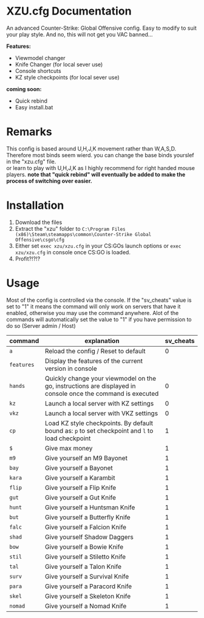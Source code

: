 # XZU.cfg Documentation

An advanced Counter-Strike: Global Offensive config.
Easy to modify to suit your play style. And no, this will not get you VAC banned...

**Features:**
* Viewmodel changer
* Knife Changer (for local sever use)
* Console shortcuts
* KZ style checkpoints (for local sever use)

**coming soon:**
* Quick rebind
* Easy install.bat

# Remarks
This config is based around U,H,J,K movement rather than W,A,S,D. Therefore most binds seem wierd. you can change the base binds yourslef in the "xzu.cfg" file.<br>
or learn to play with U,H,J,K as I highly recommend for right handed mouse players.
**note that "quick rebind" will eventually be added to make the process of switching over easier.**

# Installation
1. Download the files
2. Extract the "xzu" folder to `C:\Program Files (x86)\Steam\steamapps\common\Counter-Strike Global Offensive\csgo\cfg`
3. Either set `exec xzu/xzu.cfg` in your CS:GOs launch options or `exec xzu/xzu.cfg` in console once CS:GO is loaded.
4. Profit?!?!?

# Usage

Most of the config is controlled via the console.
If the "sv_cheats" value is set to "1" it means the command will only work on servers that have it enabled, otherwise you may use the command anywhere. Alot of the commands will automatically set the value to "1" if you have permission to do so (Server admin / Host)

command | explanation | sv_cheats
--------|-------------|------------
`a`        | Reload the config / Reset to default | 0
`features` | Display the features of the current version in console
`hands`    | Quickly change your viewmodel on the go, instructions are displayed in console once the command is executed | 0
`kz`       | Launch a local server with KZ settings | 0
`vkz`      | Launch a local server with VKZ settings | 0
`cp`       | Load KZ style checkpoints. By default bound as: `p` to set checkpoint and `l` to load checkpoint | 1
`$`        | Give max money | 1
`m9`       | Give yourself an M9 Bayonet | 1
`bay`      | Give yourself a Bayonet | 1
`kara`     | Give yourself a Karambit | 1
`flip`     | Give yourself a Flip Knife | 1
`gut`      | Give yourself a Gut Knife | 1
`hunt`     | Give yourself a Huntsman Knife | 1
`but`      | Give yourself a Butterfly Knife | 1
`falc`     | Give yourself a Falcion Knife | 1
`shad`     | Give yourself Shadow Daggers | 1
`bow`      | Give yourself a Bowie Knife | 1
`stil`     | Give yourself a Stiletto Knife | 1
`tal`      | Give yourself a Talon Knife | 1
`surv`     | Give yourself a Survival Knife | 1
`para`     | Give yourself a Paracord Knife | 1
`skel`     | Give yourself a Skeleton Knife | 1
`nomad`    | Give yourself a Nomad Knife | 1
